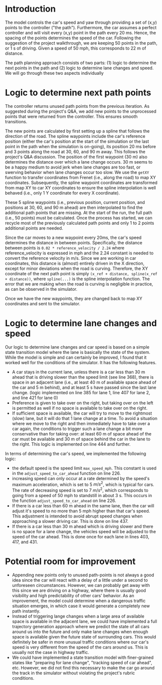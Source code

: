 # Introduction

The model controls the car's speed and yaw through providing a set of (x,y) points to the controller ("the path"). Furthermore, the car assumes a perfect controller and will visit every (x,y) point in the path every 20 ms. Hence, the spacing of the points determines the speed of the car. Following the suggestion of the project walkthrough, we are keeping 50 points in the path, or 1 s of driving. Given a speed of 50 mph, this corresponds to 22 m of distance.

The path planning approach consists of two parts: (1) logic to determine the next points in the path and (2) logic to determine lane changes and speed. We will go through these two aspects individually

# Logic to determine next path points
The controller returns unused path points from the previous iteration. As suggested during the project's Q&A, we add new points to the unprocessed points that were returned from the controller. This ensures smooth transitions.

The new points are calculated by first setting up a spline that follows the direction of the road. The spline waypoints include the car's reference position (either the car's position at the start of the simulation or the last point in the path when the simulation is on-going), its position 20 ms before and 3 points along the road at 30, 60, and 90 m away. This follows the project's Q&A discussion. The position of the first waypoint (30 m) also determines the distance over which a lane change occurs. 30 m seems to be a happy medium to avoid jerk when lane changes are too fast, or swerving behavior when lane changes occur too slow. We use the `getXY` function to transfer coordinates from Frenet (i.e., along the road) to map XY coordinates. Subsequently, the spline waypoint coordinates are transformed from map XY to car XY coordinates to ensure the spline interpolation is well behaved (i.e., only 1 Y coordinate for every X coordinate).

These 5 spline waypoints (i.e., previous position, current position, and positions at 30, 60, and 90 m ahead) are then interpolated to find the additional path points that are missing. At the start of the run, the full path (i.e., 50 points) must be calculated. Once the process has started, we can recycle most of the previously calculated path points and only 1 to 2 points additional points are needed.

Since the car moves to a new waypoint every 20ms, the car's speed determines the distance in between points. Specifically, the distance between points is `0.02 * reference_velocity / 2.24` where reference_velocity is expressed in mph and the 2.24 constant is needed to convert the reference velocity in m/s. Since we are working in car coordinates, this distance is (almost) entirely driven in the X direction, except for minor deviations when the road is curving. Therefore, the XY coordinate of the next path point is simply `(x_ref + distance, spline(x_ref + distance))`, where `spline(...)` is the spline interpolation function. The error that we are making when the road is curving is negligible in practice, as can be observed in the simulator.

Once we have the new waypoints, they are changed back to map XY coordinates and sent to the simulator.

# Logic to determine lane changes and speed

Our logic to determine lane changes and car speed is based on a simple state transition model where the lane is basically the state of the system. While the model is simple and can certainly be improved, I found that it worked well for the conditions of the simulator. It has the following features.
* A car stays in the current lane, unless there is a car less than 30 m ahead that is driving slower than the speed limit (see line 368), there is space in an adjacent lane (i.e., at least 40 m of available space ahead of the car and 5 m behind), and at least 5 s have passed since the last lane change. (logic implemented on line 385 for lane 1, line 407 for lane 2, and line 421 for lane 0)
* Preference is given to take over on the right, but taking over on the left is permitted as well if no space is available to take over on the right.
* If sufficient space is available, the car will try to move to the rightmost (slow) lane, but it will do that 1 lane change at a time. To avoid a situation where we move to the right and then immediately have to take over a car again, the conditions to trigger such a lane change a bit more conservative than for taking over: at least 60 m of space ahead of the car must be available and 30 m of space behind the car in the lane to the right. This logic is implemented on line 444 and further.

In terms of determining the car's speed, we implemented the following logic:
* the default speed is the speed limit `max_speed_mph`. This constant is used in the `adjust_speed_to_car_ahead` function on line 226.
* increasing speed can only occur at a rate determined by the speed's maximum acceleration, which is set to 5 $m/{s^2}$, which is typical for cars. The rate of decreasing speed is set to 7 $m/{s^2}$, which corresponds to going from a speed of 50 mph to standstill in about 3 s. This occurs in the function `adjust_speed_to_car_ahead` on line 226.
* If there is a car less than 60 m ahead in the same lane, then the car will adjust it's speed to no more than 5 mph higher than that car's speed. This adjustment is intended to avoid abrupt speed changes when approaching a slower driving car. This is done on line 437.
* If there is a car less than 30 m ahead which is driving slower and there is no space for a lane change, the vehicles speed will be adjusted to the speed of the car ahead. This is done once for each lane in lines 403, 417, and 431.

# Potential room for improvement

* Appending new points only to unused path-points is not always a good idea since the car will react with a delay of a little under a second to unforeseen circumstances. However, we can probably get away with this since we are driving on a highway, where there is usually good visibility and high predictability of other cars' behavior. As an improvement, the model could determine when a dangerous traffic situation emerges, in which case it would generate a completely new path instantly.
* Instead of triggering lange changes when a large area of available space is available in the adjacent lane, we could have implemented a full trajectory generation approach where we predict the state of all cars around us into the future and only make lane changes when enough space is available given the future state of surrounding cars. This would definitely be safer in more unusual traffic conditions where our car's speed is very different from the speed of the cars around us. This is usually not the case in highway traffic.
* We could have implemented a state transition model with finer-grained states like "preparing for lane change", "tracking speed of car ahead", etc. However, we did not find this necessary to make the car go around the track in the simulator without violating the project's rubric conditions.